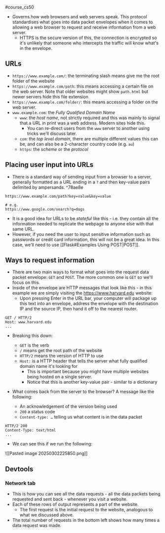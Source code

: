 #course_cs50 


- Governs how web browsers and web servers speak. This protocol standardises what goes into data packet envelopes when it comes to allowing a web browser to request and receive information from a web server.
    - HTTPS is the secure version of this, the connection is encrypted so it's unlikely that someone who intercepts the traffic will know what's in the envelope.

## URLs

- `https://www.example.com/`: the terminating slash means give me the root folder of the website
- `https://www.example.com/path`: this means accessing a certain file on the web server. Note that older websites might show `path.html` but newer servers hide this file extension
- `https://www.example.com/folder/`: this means accessing a folder on the web server.
- `www.example.com`: the *Fully Qualified Domain Name*
    - `www`: the *host name*, not strictly required and this was mainly to signal that a URL in print was a web address. Modern sites hide this.
        - You can re-direct users from the `www` server to another using tricks we'll discuss later.
    - `com`: the *top level domain*, there are multiple different values this can be, and can also be a 2-character country code (e.g. `au`)
    - `https`: the *scheme* or the *protocol*

## Placing user input into URLs

- There is a standard way of sending input from a browser to a server, generally formatted as a URL ending in a `?` and then key-value pairs delimited by ampersands. ^78ae8e

```
https://www.example.com/path?key=value&key=value

# e.g.
https://www.google.com/search?q=dogs
```

- It is a good idea for URLs to be *stateful* like this - i.e. they contain all the information needed to replicate the webpage to anyone else with that same URL.
- However, if you need the user to input sensitive information such as passwords or credit card information, this will not be a great idea. In this case, we'll need to use [[Flask#Examples Using POST|POST]].
## Ways to request information

- There are two main ways to format what goes into the request data packet envelope: `GET` and `POST`. The more common one is `GET` so we'll focus on this.
- Inside of the envelope are HTTP messages that look like this - in this example we are simply visiting the <https://www.harvard.edu> website:
    - Upon pressing Enter in the URL bar, your computer will package up this text into an envelope, address the envelope with the destination IP and the source IP, then hand it off to the nearest router.

```
GET / HTTP/2
Host: www.harvard.edu
...
```

- Breaking this down:
    - `GET` is the verb
    - `/` means get the root path of the website
    - `HTTP/2` means the version of HTTP to use
    - `Host:` is a HTTP header that tells the server what fully qualified domain name it's looking for
        - This is important because you might have multiple websites being hosted on a single server.
        - Notice that this is another key-value pair - similar to a dictionary

- What comes back from the server to the browser? A message like the following:
    - An acknowledgement of the version being used
    - `200` a status code
    - `Content-type: …` telling us what content is in the data packet

```
HTTP/2 200
Content-Type: text/html
...
```

- We can see this if we run the following:

![[Pasted image 20250302225850.png]]
## Devtools

### Network tab

- This is how you can see all the data requests - all the data packets being requested and sent back - whenever you visit a website.
- Each of these rows of output represents a part of the website.
    - The first request is the initial request to the website, analogous to what we discussed above.
- The total number of requests in the bottom left shows how many times a data request was made.